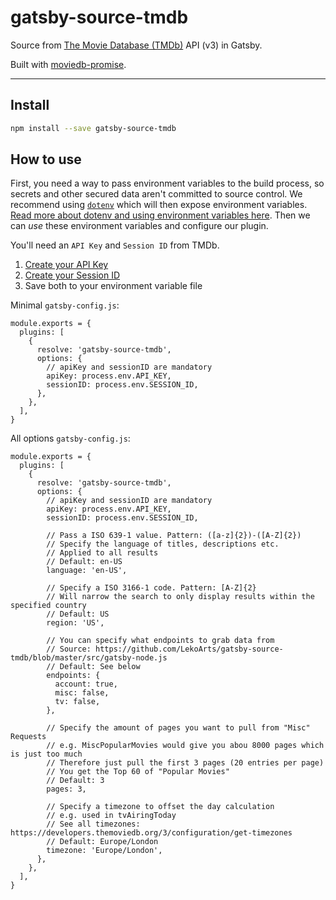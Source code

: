 # gatsby-source-tmdb

Source from [The Movie Database (TMDb)](https://www.themoviedb.org/) API (v3) in Gatsby.

Built with [moviedb-promise](https://github.com/grantholle/moviedb-promise).

***

## Install

```bash
npm install --save gatsby-source-tmdb
```

## How to use

First, you need a way to pass environment variables to the build process, so secrets and other secured data aren't committed to source control. We recommend using [`dotenv`][dotenv] which will then expose environment variables. [Read more about dotenv and using environment variables here][envvars]. Then we can _use_ these environment variables and configure our plugin.

You'll need an `API Key` and `Session ID` from TMDb.

1. [Create your API Key](https://developers.themoviedb.org/3/getting-started/introduction)
2. [Create your Session ID](https://developers.themoviedb.org/3/authentication/how-do-i-generate-a-session-id)
3. Save both to your environment variable file

Minimal `gatsby-config.js`:

```JS
module.exports = {
  plugins: [
    {
      resolve: 'gatsby-source-tmdb',
      options: {
        // apiKey and sessionID are mandatory
        apiKey: process.env.API_KEY,
        sessionID: process.env.SESSION_ID,
      },
    },
  ],
}
```

All options `gatsby-config.js`:

```JS
module.exports = {
  plugins: [
    {
      resolve: 'gatsby-source-tmdb',
      options: {
        // apiKey and sessionID are mandatory
        apiKey: process.env.API_KEY,
        sessionID: process.env.SESSION_ID,

        // Pass a ISO 639-1 value. Pattern: ([a-z]{2})-([A-Z]{2})
        // Specify the language of titles, descriptions etc.
        // Applied to all results
        // Default: en-US
        language: 'en-US',

        // Specify a ISO 3166-1 code. Pattern: [A-Z]{2}
        // Will narrow the search to only display results within the specified country
        // Default: US
        region: 'US',

        // You can specify what endpoints to grab data from
        // Source: https://github.com/LekoArts/gatsby-source-tmdb/blob/master/src/gatsby-node.js
        // Default: See below
        endpoints: {
          account: true,
          misc: false,
          tv: false,
        },

        // Specify the amount of pages you want to pull from "Misc" Requests
        // e.g. MiscPopularMovies would give you abou 8000 pages which is just too much
        // Therefore just pull the first 3 pages (20 entries per page)
        // You get the Top 60 of "Popular Movies"
        // Default: 3
        pages: 3,

        // Specify a timezone to offset the day calculation
        // e.g. used in tvAiringToday
        // See all timezones: https://developers.themoviedb.org/3/configuration/get-timezones
        // Default: Europe/London
        timezone: 'Europe/London',
      },
    },
  ],
}
```

[dotenv]: https://github.com/motdotla/dotenv
[envvars]: https://gatsby.app/env-vars
